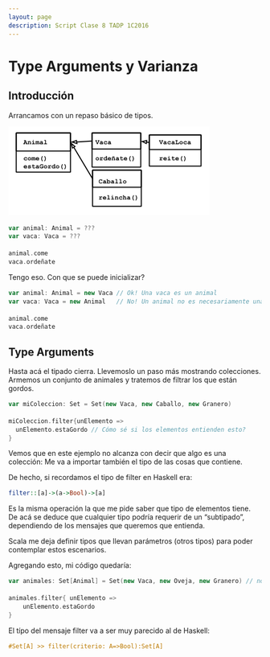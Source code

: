 ```yaml
---
layout: page
description: Script Clase 8 TADP 1C2016
---
```


# Type Arguments y Varianza

## Introducción
Arrancamos con un repaso básico de tipos.

![](/scripts/granja.png)

~~~scala
var animal: Animal = ???
var vaca: Vaca = ???

animal.come
vaca.ordeñate
~~~

Tengo eso. Con que se puede inicializar?

~~~scala
var animal: Animal = new Vaca // Ok! Una vaca es un animal
var vaca: Vaca = new Animal   // No! Un animal no es necesariamente una vaca

animal.come
vaca.ordeñate
~~~

## Type Arguments

Hasta acá el tipado cierra. Llevemoslo un paso más mostrando colecciones. Armemos un conjunto de animales y tratemos de filtrar los que están gordos.

~~~scala
var miColeccion: Set = Set(new Vaca, new Caballo, new Granero)

miColeccion.filter{unElemento =>
  unElemento.estaGordo // Cómo sé si los elementos entienden esto?
}
~~~

Vemos que en este ejemplo no alcanza con decir que algo es una colección: Me va a importar también el tipo de las cosas que contiene.

De hecho, si recordamos el tipo de filter en Haskell era:

~~~haskell
filter::[a]->(a->Bool)->[a]
~~~

Es la misma operación la que me pide saber que tipo de elementos tiene. De acá se deduce que cualquier tipo podría requerir de un “subtipado”, dependiendo de los mensajes que queremos que entienda.

Scala me deja definir tipos que llevan parámetros (otros tipos) para poder contemplar estos escenarios.

Agregando esto, mi código quedaría:

~~~scala
var animales: Set[Animal] = Set(new Vaca, new Oveja, new Granero) // no me deja pasar granero porque no es un animal

animales.filter{ unElemento =>
    unElemento.estaGordo
}
~~~

El típo del mensaje filter va a ser muy parecido al de Haskell:

~~~haskell
#Set[A] >> filter(criterio: A=>Bool):Set[A]
~~~

